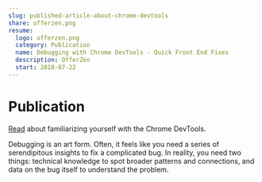 ```yaml
---
slug: published-article-about-chrome-devtools
share: offerzen.png
resume:
  logo: offerzen.png
  category: Publication
  name: Debugging with Chrome DevTools - Quick Front End Fixes
  description: OfferZen
  start: 2018-07-22
---
```


# Publication

[Read](https://www.offerzen.com/blog/debugging-with-chrome-devtools-quick-front-end-fixes) about familiarizing yourself with the Chrome DevTools.

Debugging is an art form. Often, it feels like you need a series of serendipitous insights
to fix a complicated bug. In reality, you need two things: technical knowledge
to spot broader patterns and connections, and data on the bug itself to
understand the problem.
